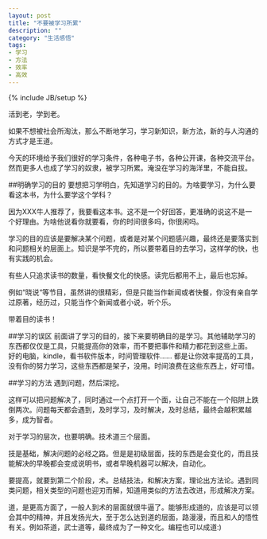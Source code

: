 ```yaml
---
layout: post
title: "不要被学习所累"
description: ""
category: "生活感悟"
tags:
- 学习
- 方法
- 效率
- 高效
---
```

{% include JB/setup %}

活到老，学到老。

如果不想被社会所淘汰，那么不断地学习，学习新知识，新方法，新的与人沟通的方式才是王道。

今天的环境给予我们很好的学习条件，各种电子书，各种公开课，各种交流平台。然而更多人也成了学习的奴隶，被学习所累。淹没在学习的海洋里，不能自拔。

##明确学习的目的
要想把习学明白，先知道学习的目的。为啥要学习，为什么要看这本书，为什么要学这个学科？

因为XXX牛人推荐了，我要看这本书。这不是一个好回答，更准确的说这不是一个好理由。为啥他说看你就要看，你的时间很多吗，你很闲吗。

学习的目的应该是要解决某个问题，或者是对某个问题感兴趣，最终还是要落实到和问题相关的层面上。知识是学不完的，所以要带着目的去学习，这样学的快，也有实践的机会。

有些人只追求读书的数量，看快餐文化的快感。读完后都用不上，最后也忘掉。

例如“晓说“等节目，虽然讲的很精彩，但是只能当作新闻或者快餐，你没有亲自学过原著，经历过，只能当作个新闻或者小说，听个乐。

带着目的读书！

##学习的误区
前面讲了学习的目的，接下来要明确目的是学习。其他辅助学习的东西都仅仅是工具，只能提高你的效率，而不要把事件和精力都花到这些上面。
好的电脑，kindle，看书软件版本，时间管理软件…… 都是让你效率提高的工具，没有你的努力学习，这些东西都是架子，没用。时间浪费在这些东西上，好可惜。

##学习的方法
遇到问题，然后深挖。

这样可以把问题解决了，同时通过一个点打开一个面，让自己不能在一个陷阱上跌倒两次。问题每天都会遇到，及时学习，及时解决，及时总结，最终会越积累越多，成为智者。

对于学习的层次，也要明确。技术道三个层面。

技是基础，解决问题的必经之路。但是是初级层面，技的东西是会变化的，而且技能解决的早晚都会变成说明书，或者早晚机器可以解决，自动化。

要提高，就要到第二个阶段，术。总结技法，和解决方案，理论出方法论。遇到同类问题，相关类型的问题也迎刃而解，知道用类似的方法去改进，形成解决方案。

道，是更高方面了，一般人到术的层面就很牛逼了。能够形成道的，应该是可以领会其中的精神，并且发扬光大，至于怎么达到道的层面，路漫漫，而且和人的悟性有关。例如茶道，武士道等，最终成为了一种文化。编程也可以成道:)
